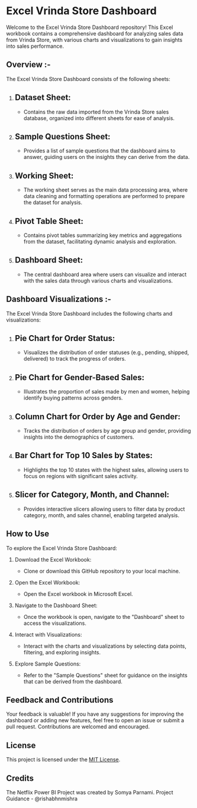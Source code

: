 
# Excel Vrinda Store Dashboard

Welcome to the Excel Vrinda Store Dashboard repository! This Excel workbook contains a comprehensive dashboard
for analyzing sales data from Vrinda Store, with various charts and visualizations to gain insights into sales performance.

## Overview :-

The Excel Vrinda Store Dashboard consists of the following sheets:

1. ## Dataset Sheet:
   - Contains the raw data imported from the Vrinda Store sales database, organized into different sheets for ease of analysis.

2. ## Sample Questions Sheet:
   - Provides a list of sample questions that the dashboard aims to answer, guiding users on the insights they can derive from the data.

3. ## Working Sheet:
   - The working sheet serves as the main data processing area, where data cleaning and formatting operations are performed to prepare the dataset for analysis.

4. ## Pivot Table Sheet:
   - Contains pivot tables summarizing key metrics and aggregations from the dataset, facilitating dynamic analysis and exploration.

5. ## Dashboard Sheet:
   - The central dashboard area where users can visualize and interact with the sales data through various charts and visualizations.

## Dashboard Visualizations :-

The Excel Vrinda Store Dashboard includes the following charts and visualizations:

1. ## Pie Chart for Order Status:
   - Visualizes the distribution of order statuses (e.g., pending, shipped, delivered) to track the progress of orders.

2. ## Pie Chart for Gender-Based Sales:
   - Illustrates the proportion of sales made by men and women, helping identify buying patterns across genders.

3. ## Column Chart for Order by Age and Gender:
   - Tracks the distribution of orders by age group and gender, providing insights into the demographics of customers.

4. ## Bar Chart for Top 10 Sales by States:
   - Highlights the top 10 states with the highest sales, allowing users to focus on regions with significant sales activity.

5. ## Slicer for Category, Month, and Channel:
   - Provides interactive slicers allowing users to filter data by product category, month, and sales channel, enabling targeted analysis.

## How to Use

To explore the Excel Vrinda Store Dashboard:

1. Download the Excel Workbook:
   - Clone or download this GitHub repository to your local machine.

2. Open the Excel Workbook:
   - Open the Excel workbook in Microsoft Excel.

3. Navigate to the Dashboard Sheet:
   - Once the workbook is open, navigate to the "Dashboard" sheet to access the visualizations.

4. Interact with Visualizations:
   - Interact with the charts and visualizations by selecting data points, filtering, and exploring insights.

5. Explore Sample Questions:
   - Refer to the "Sample Questions" sheet for guidance on the insights that can be derived from the dashboard.

## Feedback and Contributions

Your feedback is valuable! If you have any suggestions for improving the dashboard or adding new features, 
feel free to open an issue or submit a pull request. Contributions are welcomed and encouraged.

## License

This project is licensed under the [MIT License](LICENSE).

## Credits
The Netflix Power BI Project was created by Somya Parnami.
Project Guidance - @rishabhnmishra


